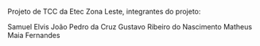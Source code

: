 Projeto de TCC da Etec Zona Leste, integrantes do projeto: 

Samuel Elvis 
João Pedro da Cruz 
Gustavo Ribeiro do Nascimento
Matheus Maia Fernandes 
